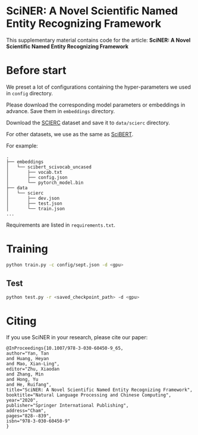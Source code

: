 # SciNER: A Novel Scientific Named Entity Recognizing Framework

This supplementary material contains code for the article: **SciNER: A Novel Scientific Named Entity Recognizing Framework**

# Before start

We preset a lot of configurations containing the hyper-parameters we used in `config` directory.

Please download the corresponding model parameters or embeddings in advance. Save them in `embeddings` directory.

Download the [SCIERC](http://nlp.cs.washington.edu/sciIE/) dataset and save it to `data/scierc` directory.

For other datasets, we use as the same as [SciBERT](https://github.com/allenai/scibert).

For example: 

```
.
├── embeddings
│   └── scibert_scivocab_uncased
│       ├── vocab.txt
│       ├── config.json
│       └── pytorch_model.bin
├── data
│   └── scierc
│       ├── dev.json
│       ├── test.json
│       └── train.json
...
```

Requirements are listed in `requirements.txt`.


# Training

```bash
python train.py -c config/sept.json -d <gpu>
```

## Test

```bash
python test.py -r <saved_checkpoint_path> -d <gpu>
```


# Citing

If you use SciNER in your research, please cite our paper:

```
@InProceedings{10.1007/978-3-030-60450-9_65,
author="Yan, Tan
and Huang, Heyan
and Mao, Xian-Ling",
editor="Zhu, Xiaodan
and Zhang, Min
and Hong, Yu
and He, Ruifang",
title="SciNER: A Novel Scientific Named Entity Recognizing Framework",
booktitle="Natural Language Processing and Chinese Computing",
year="2020",
publisher="Springer International Publishing",
address="Cham",
pages="828--839",
isbn="978-3-030-60450-9"
}
```
